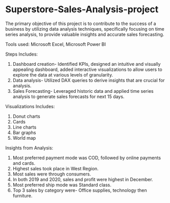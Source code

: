 # Superstore-Sales-Analysis-project

The primary objective of this project is to contribute to the success of a business by utilizing data analysis techniques, specifically focusing on time series analysis, to provide valuable insights and accurate sales forecasting.

Tools used: Microsoft Excel, Microsoft Power BI

Steps Includes:
1. Dashboard creation- Identified KPIs, designed an intuitive and visually appealing dashboard, added interactive visualizations to allow users to explore the data at various levels of granularity.
2. Data analysis- Utilized DAX queries to derive insights that are crucial for analysis.
3. Sales Forecasting- Leveraged historic data and applied time series analysis to generate sales forecasts for next 15 days. 

Visualizations Includes:
1. Donut charts
2. Cards
3. Line charts
4. Bar graphs
5. World map

Insights from Analysis:
1. Most preferred payment mode was COD, followed by online payments and cards.
2. Highest sales took place in West Region.
3. Most sales were through consumers.
4. In both 2019 and 2020, sales and profit were highest in December.
5. Most preferred ship mode was Standard class.
6. Top 3 sales by category were- Office supplies, technology then furniture.
